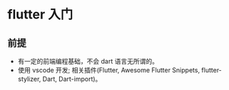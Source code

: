 # flutter 入门

## 前提

* 有一定的前端编程基础，不会 dart 语言无所谓的。
* 使用 vscode 开发; 相关插件(Flutter, Awesome Flutter Snippets, flutter-stylizer, Dart, Dart-import)。
